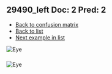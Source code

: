 ## 29490_left Doc: 2 Pred: 2
- [Back to confusion matrix](https://github.com/juliandewit/kaggle_retinopathy/blob/master/matrix.md)
- [Back to list](https://github.com/juliandewit/kaggle_retinopathy/blob/master/lists/22/list.md)
- [Next example in list](https://github.com/juliandewit/kaggle_retinopathy/blob/master/lists/22/29/29491_left.md)

![Eye](https://retinopaty.blob.core.windows.net/size1024/29490_left_2.jpeg)

### 

![Eye]()
